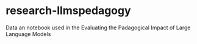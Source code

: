 # research-llmspedagogy
Data an notebook used in the Evaluating the Padagogical Impact of Large Language Models
